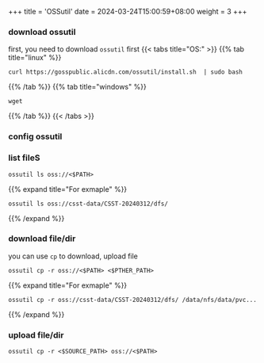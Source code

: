 +++
title = 'OSSutil'
date = 2024-03-24T15:00:59+08:00
weight = 3
+++

### download ossutil
first, you need to download `ossutil` first
{{< tabs title="OS:" >}}
{{% tab title="linux" %}}
```shell
curl https://gosspublic.alicdn.com/ossutil/install.sh  | sudo bash
```
{{% /tab %}}
{{% tab title="windows" %}}
```shell
wget 
```
{{% /tab %}}
{{< /tabs >}}

### config ossutil


### list fileS
```shell
ossutil ls oss://<$PATH>
```
{{% expand title="For exmaple" %}}
```shell
ossutil ls oss://csst-data/CSST-20240312/dfs/
```
{{% /expand %}}


### download file/dir
you can use `cp` to download, upload file
```shell
ossutil cp -r oss://<$PATH> <$PTHER_PATH>
```
{{% expand title="For exmaple" %}}
```shell
ossutil cp -r oss://csst-data/CSST-20240312/dfs/ /data/nfs/data/pvc...
```
{{% /expand %}}


### upload file/dir
```shell
ossutil cp -r <$SOURCE_PATH> oss://<$PATH>
```